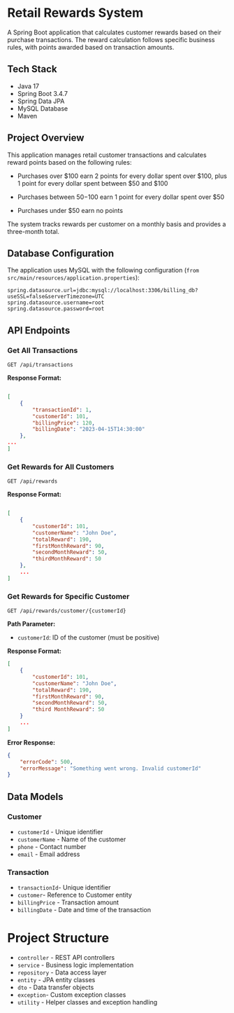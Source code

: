 # Retail Rewards System

A Spring Boot application that calculates customer rewards based on their purchase transactions. The reward calculation follows specific business rules, with points awarded based on transaction amounts.

## Tech Stack

- Java 17
- Spring Boot 3.4.7
- Spring Data JPA
- MySQL Database
- Maven

## Project Overview

This application manages retail customer transactions and calculates reward points based on the following rules:

- Purchases over $100 earn 2 points for every dollar spent over $100, plus 1 point for every dollar spent between $50 and $100

- Purchases between $50-$100 earn 1 point for every dollar spent over $50 

- Purchases under $50 earn no points

The system tracks rewards per customer on a monthly basis and provides a three-month total.

## Database Configuration

The application uses MySQL with the following configuration (`from src/main/resources/application.properties`):
```
spring.datasource.url=jdbc:mysql://localhost:3306/billing_db?useSSL=false&serverTimezone=UTC
spring.datasource.username=root
spring.datasource.password=root
```
## API Endpoints

### Get All Transactions

```
GET /api/transactions
```
**Response Format:**

```json

[
    {
        "transactionId": 1,
        "customerId": 101,
        "billingPrice": 120,
        "billingDate": "2023-04-15T14:30:00"
    },
...
]
```

### Get Rewards for All Customers

```
GET /api/rewards
```

**Response Format:**

```json

[
    {
        "customerId": 101,
        "customerName": "John Doe",
        "totalReward": 190,
        "firstMonthReward": 90,
        "secondMonthReward": 50,
        "thirdMonthReward": 50
    },
    ...
]

```

### Get Rewards for Specific Customer

```
GET /api/rewards/customer/{customerId}
```

**Path Parameter:**

- `customerId`: ID of the customer (must be positive)

**Response Format:**

```json
[
    {
        "customerId": 101,
        "customerName": "John Doe",
        "totalReward": 190,
        "firstMonthReward": 90,
        "secondMonthReward": 50,
        "third MonthReward": 50
    }
    ...
]
```

**Error Response:**

```json
{
    "errorCode": 500,
    "errorMessage": "Something went wrong. Invalid customerId"
}
```

## Data Models

### Customer

- `customerId` - Unique identifier
- `customerName` - Name of the customer
- `phone` - Contact number
- `email` - Email address

### Transaction

- `transactionId`-  Unique identifier
- `customer`-  Reference to Customer entity
- `billingPrice` -  Transaction amount
- `billingDate` - Date and time of the transaction

# Project Structure

- `controller` - REST API controllers
- `service` - Business logic implementation
- `repository` - Data access layer
- `entity` - JPA entity classes
- `dto` - Data transfer objects
- `exception`- Custom exception classes
- `utility` - Helper classes and exception handling